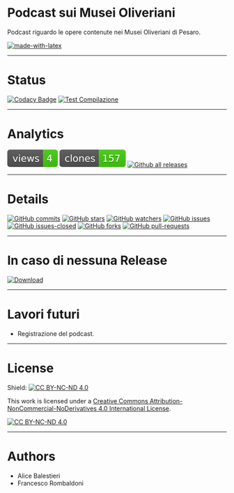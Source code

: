 # Podcast sui Musei Oliveriani
Podcast riguardo le opere contenute nei Musei Oliveriani di Pesaro.

[![made-with-latex](https://img.shields.io/badge/Made%20with-LaTeX-1f425f.svg)](https://www.latex-project.org/)

---

# Status
[![Codacy Badge](https://app.codacy.com/project/badge/Grade/25d886e091c54aa0a0200af1392afdbb)](https://app.codacy.com/gh/Pomodoro-Musei-di-Pesaro/Musei-Oliveriani-Podcast/dashboard?utm_source=gh&utm_medium=referral&utm_content=&utm_campaign=Badge_grade)
[![Test Compilazione](https://github.com/Pomodoro-Musei-di-Pesaro/Musei-Oliveriani-Podcast/actions/workflows/LaTeX_Action.yml/badge.svg?branch=main&event=push)](https://github.com/Pomodoro-Musei-di-Pesaro/Musei-Oliveriani-Podcast/actions/workflows/LaTeX_Action.yml)

---

# Analytics
[![views](https://raw.githubusercontent.com/Pomodoro-Musei-di-Pesaro/Musei-Oliveriani-Podcast/traffic/traffic-Musei-Oliveriani-Podcast/views.svg)](https://github.com/Pomodoro-Musei-di-Pesaro/Musei-Oliveriani-Podcast)
[![clones](https://raw.githubusercontent.com/Pomodoro-Musei-di-Pesaro/Musei-Oliveriani-Podcast/traffic/traffic-Musei-Oliveriani-Podcast/clones.svg)](https://github.com/Pomodoro-Musei-di-Pesaro/Musei-Oliveriani-Podcast)
[![Github all releases](https://img.shields.io/github/downloads/Pomodoro-Musei-di-Pesaro/Musei-Oliveriani-Podcast/total.svg)](https://GitHub.com/Pomodoro-Musei-di-Pesaro/Musei-Oliveriani-Podcast/releases/)

---

# Details
[![GitHub commits](https://badgen.net/github/commits/Pomodoro-Musei-di-Pesaro/Musei-Oliveriani-Podcast)](https://GitHub.com/Pomodoro-Musei-di-Pesaro/Musei-Oliveriani-Podcast/commit/)
[![GitHub stars](https://badgen.net/github/stars/Pomodoro-Musei-di-Pesaro/Musei-Oliveriani-Podcast)](https://GitHub.com/Pomodoro-Musei-di-Pesaro/Musei-Oliveriani-Podcast/stargazers/)
[![GitHub watchers](https://img.shields.io/github/watchers/Pomodoro-Musei-di-Pesaro/Musei-Oliveriani-Podcast?color=blue)](https://github.com/Pomodoro-Musei-di-Pesaro/Musei-Oliveriani-Podcast/watchers)
[![GitHub issues](https://img.shields.io/github/issues/Pomodoro-Musei-di-Pesaro/Musei-Oliveriani-Podcast.svg)](https://GitHub.com/Pomodoro-Musei-di-Pesaro/Musei-Oliveriani-Podcast/issues/)
[![GitHub issues-closed](https://img.shields.io/github/issues-closed/Pomodoro-Musei-di-Pesaro/Musei-Oliveriani-Podcast.svg)](https://GitHub.com/Pomodoro-Musei-di-Pesaro/Musei-Oliveriani-Podcast/issues?q=is%3Aissue+is%3Aclosed)
[![GitHub forks](https://badgen.net/github/forks/Pomodoro-Musei-di-Pesaro/Musei-Oliveriani-Podcast/)](https://GitHub.com/Pomodoro-Musei-di-Pesaro/Musei-Oliveriani-Podcast/network/)
[![GitHub pull-requests](https://img.shields.io/github/issues-pr/Pomodoro-Musei-di-Pesaro/Musei-Oliveriani-Podcast.svg)](https://GitHub.com/Pomodoro-Musei-di-Pesaro/Musei-Oliveriani-Podcast/pull/)

---

# In caso di nessuna Release
[![Download](https://custom-icon-badges.demolab.com/badge/-Scarica%20i%20documenti%20dimostrativi-blue?style=for-the-badge&logo=download&logoColor=white "Documenti")](https://nightly.link/Pomodoro-Musei-di-Pesaro/Musei-Oliveriani-Podcast/workflows/LaTeX_Action/main/Copione.zip)

---

# Lavori futuri
- Registrazione del podcast.

---

# License
Shield: [![CC BY-NC-ND 4.0][cc-by-nc-nd-shield]][cc-by-nc-nd]

This work is licensed under a
[Creative Commons Attribution-NonCommercial-NoDerivatives 4.0 International License][cc-by-nc-nd].

[![CC BY-NC-ND 4.0][cc-by-nc-nd-image]][cc-by-nc-nd]

[cc-by-nc-nd]: http://creativecommons.org/licenses/by-nc-nd/4.0/
[cc-by-nc-nd-image]: https://licensebuttons.net/l/by-nc-nd/4.0/88x31.png
[cc-by-nc-nd-shield]: https://img.shields.io/badge/License-CC%20BY--NC--ND%204.0-lightgrey.svg

---

# Authors
-   Alice Balestieri
-   Francesco Rombaldoni
